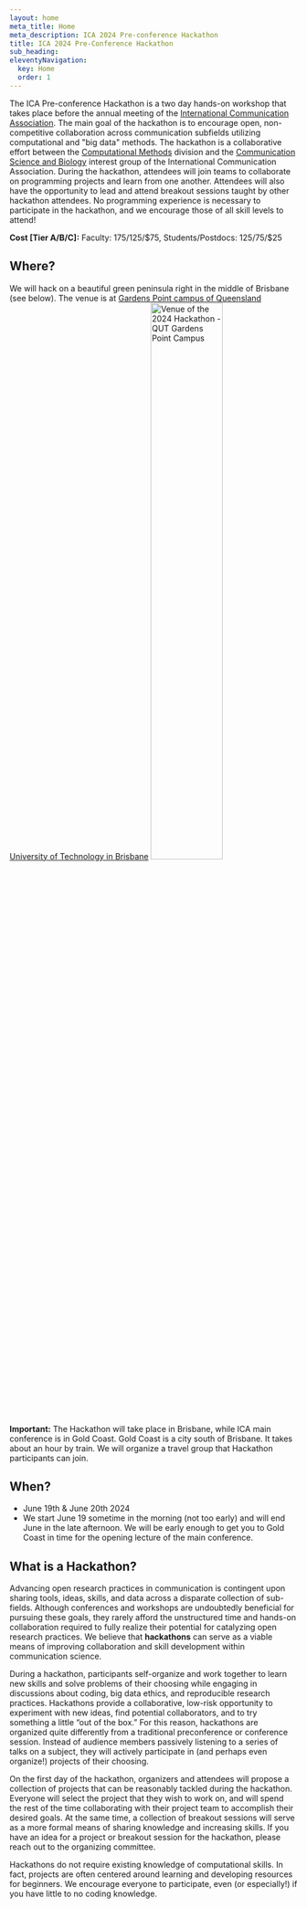 ```yaml
---
layout: home
meta_title: Home
meta_description: ICA 2024 Pre-conference Hackathon
title: ICA 2024 Pre-Conference Hackathon
sub_heading: 
eleventyNavigation:
  key: Home
  order: 1
---
```


The ICA Pre-conference Hackathon is a two day hands-on workshop that takes place before the annual meeting of the [International Communication Association](https://www.icahdq.org/). The main goal of the hackathon is to encourage open, non-competitive collaboration across communication subfields utilizing computational and "big data" methods. The hackathon is a collaborative effort between the [Computational Methods](http://ica-cm.org/) division and the [Communication Science and Biology](https://commscience.org/) interest group of the International Communication Association. During the hackathon, attendees will join teams to collaborate on programming projects and learn from one another. Attendees will also have the opportunity to lead and attend breakout sessions taught by other hackathon attendees. No programming experience is necessary to participate in the hackathon, and we encourage those of all skill levels to attend!

**Cost [Tier A/B/C]:** Faculty: $175/$125/$75, Students/Postdocs: $125/$75/$25

## Where?
We will hack on a beautiful green peninsula right in the middle of Brisbane (see below).
The venue is at [Gardens Point campus of Queensland University of Technology in Brisbane](https://www.qut.edu.au/about/campuses-and-facilities/gardens-point-campus)
<img src="images/meta/venue_aussie.png" width="50%" height="50%" alt="Venue of the 2024 Hackathon - QUT Gardens Point Campus">

**Important:** The Hackathon will take place in Brisbane, while ICA main conference is in Gold Coast. Gold Coast is a city south of Brisbane. It takes about an hour by train. We will organize a travel group that Hackathon participants can join.

## When? 
- June 19th & June 20th 2024
- We start June 19 sometime in the morning (not too early) and will end June in the late afternoon. We will be early enough to get you to Gold Coast in time for the opening lecture of the main conference. 

## What is a Hackathon?

Advancing open research practices in communication is contingent upon sharing tools, ideas, skills, and data across a disparate collection of sub-fields. Although conferences and workshops are undoubtedly beneficial for pursuing these goals, they rarely afford the unstructured time and hands-on collaboration required to fully realize their potential for catalyzing open research practices. We believe that **hackathons** can serve as a viable means of improving collaboration and skill development within communication science.

During a hackathon, participants self-organize and work together to learn new skills and solve problems of their choosing while engaging in discussions about coding, big data ethics, and reproducible research practices. Hackathons provide a collaborative, low-risk opportunity to experiment with new ideas, find potential collaborators, and to try something a little “out of the box.” For this reason, hackathons are organized quite differently from a traditional preconference or conference session. Instead of audience members passively listening to a series of talks on a subject, they will actively participate in (and perhaps even organize!) projects of their choosing.

On the first day of the hackathon, organizers and attendees will propose a collection of projects that can be reasonably tackled during the hackathon. Everyone will select the project that they wish to work on, and will spend the rest of the time collaborating with their project team to accomplish their desired goals. At the same time, a collection of breakout sessions will serve as a more formal means of sharing knowledge and increasing skills. If you have an idea for a project or breakout session for the hackathon, please reach out to the organizing committee.

Hackathons do not require existing knowledge of computational skills. In fact, projects are often centered around learning and developing resources for beginners. We encourage everyone to participate, even (or especially!) if you have little to no coding knowledge.